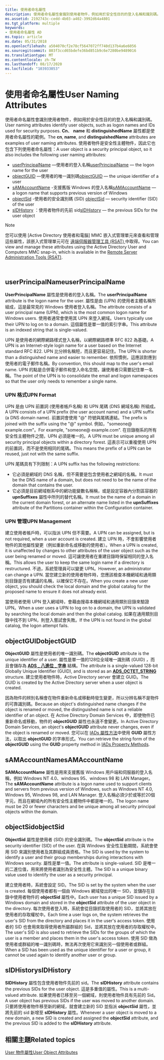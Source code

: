 ```yaml
---
title: 使用者命名屬性
description: 使用者命名屬性會識別使用者物件，例如用於安全性目的的登入名稱和識別碼。
ms.assetid: 2192743c-cedd-4b03-a402-3992d64a4801
ms.tgt_platform: multiple
keywords:
- 使用者命名屬性 AD
ms.topic: article
ms.date: 05/31/2018
ms.openlocfilehash: a504070cf2e78cf5647072ff740d137b4a6e6056
ms.sourcegitcommit: 803f3ccd65bdefe36bd851b9c6e7280be9489016
ms.translationtype: MT
ms.contentlocale: zh-TW
ms.lasthandoff: 08/17/2020
ms.locfileid: "103933053"
---
```

# <a name="user-naming-attributes"></a><span data-ttu-id="ee82f-104">使用者命名屬性</span><span class="sxs-lookup"><span data-stu-id="ee82f-104">User Naming Attributes</span></span>

<span data-ttu-id="ee82f-105">使用者命名屬性會識別使用者物件，例如用於安全性目的的登入名稱和識別碼。</span><span class="sxs-lookup"><span data-stu-id="ee82f-105">User naming attributes identify user objects, such as logon names and IDs used for security purposes.</span></span> <span data-ttu-id="ee82f-106">**Cn**、 **name** 和 **distinguishedName** 屬性都是使用者命名屬性的範例。</span><span class="sxs-lookup"><span data-stu-id="ee82f-106">The **cn**, **name**, and **distinguishedName** attributes are examples of user naming attributes.</span></span> <span data-ttu-id="ee82f-107">使用者物件是安全性主體物件，因此它也包含下列使用者命名屬性：</span><span class="sxs-lookup"><span data-stu-id="ee82f-107">A user object is a security principal object, so it also includes the following user naming attributes:</span></span>

-   <span data-ttu-id="ee82f-108">[userPrincipalName](#userprincipalname) —使用者的登入名稱</span><span class="sxs-lookup"><span data-stu-id="ee82f-108">[userPrincipalName](#userprincipalname) — the logon name for the user</span></span>
-   <span data-ttu-id="ee82f-109">[objectGUID](#objectguid) —使用者的唯一識別碼</span><span class="sxs-lookup"><span data-stu-id="ee82f-109">[objectGUID](#objectguid) — the unique identifier of a user</span></span>
-   <span data-ttu-id="ee82f-110">[sAMAccountName](#samaccountname) -支援舊版 Windows 的登入名稱</span><span class="sxs-lookup"><span data-stu-id="ee82f-110">[sAMAccountName](#samaccountname) — a logon name that supports previous version of Windows</span></span>
-   <span data-ttu-id="ee82f-111">[objectSid](#objectsid) -使用者的安全識別碼 (SID) </span><span class="sxs-lookup"><span data-stu-id="ee82f-111">[objectSid](#objectsid) — security identifier (SID) of the user</span></span>
-   <span data-ttu-id="ee82f-112">[sIDHistory](#sidhistory) ：使用者物件的先前 sid</span><span class="sxs-lookup"><span data-stu-id="ee82f-112">[sIDHistory](#sidhistory) — the previous SIDs for the user object</span></span>

> [!Note]  
> <span data-ttu-id="ee82f-113">您可以使用 [Active Directory 使用者和電腦] MMC 嵌入式管理單元來查看和管理這些屬性，該嵌入式管理單元可在 [遠端伺服器管理工具 (RSAT) ](https://www.microsoft.com/download/details.aspx?id=45520)中取得。</span><span class="sxs-lookup"><span data-stu-id="ee82f-113">You can view and manage these attributes using the Active Directory User and Computers MMC snap-in, which is available in the [Remote Server Administration Tools (RSAT)](https://www.microsoft.com/download/details.aspx?id=45520).</span></span>

 

## <a name="userprincipalname"></a><span data-ttu-id="ee82f-114">userPrincipalName</span><span class="sxs-lookup"><span data-stu-id="ee82f-114">userPrincipalName</span></span>

<span data-ttu-id="ee82f-115">**UserPrincipalName** 屬性是使用者的登入名稱。</span><span class="sxs-lookup"><span data-stu-id="ee82f-115">The **userPrincipalName** attribute is the logon name for the user.</span></span> <span data-ttu-id="ee82f-116">屬性是由 (UPN) 的使用者主體名稱所組成，這是最常見的 Windows 使用者登入名稱。</span><span class="sxs-lookup"><span data-stu-id="ee82f-116">The attribute consists of a user principal name (UPN), which is the most common logon name for Windows users.</span></span> <span data-ttu-id="ee82f-117">使用者通常會使用其 UPN 來登入網域。</span><span class="sxs-lookup"><span data-stu-id="ee82f-117">Users typically use their UPN to log on to a domain.</span></span> <span data-ttu-id="ee82f-118">這個屬性是單一值的索引字串。</span><span class="sxs-lookup"><span data-stu-id="ee82f-118">This attribute is an indexed string that is single-valued.</span></span>

<span data-ttu-id="ee82f-119">UPN 是使用者的網際網路樣式登入名稱，以網際網路標準 RFC 822 為基礎。</span><span class="sxs-lookup"><span data-stu-id="ee82f-119">A UPN is an Internet-style login name for a user based on the Internet standard RFC 822.</span></span> <span data-ttu-id="ee82f-120">UPN 比分辨名稱短，而且更容易記住。</span><span class="sxs-lookup"><span data-stu-id="ee82f-120">The UPN is shorter than a distinguished name and easier to remember.</span></span> <span data-ttu-id="ee82f-121">依照慣例，這應該對應到使用者的電子郵件名稱。</span><span class="sxs-lookup"><span data-stu-id="ee82f-121">By convention, this should map to the user's email name.</span></span> <span data-ttu-id="ee82f-122">UPN 的點是合併電子郵件和登入命名空間，讓使用者只需要記住單一名稱。</span><span class="sxs-lookup"><span data-stu-id="ee82f-122">The point of the UPN is to consolidate the email and logon namespaces so that the user only needs to remember a single name.</span></span>

### <a name="upn-format"></a><span data-ttu-id="ee82f-123">UPN 格式</span><span class="sxs-lookup"><span data-stu-id="ee82f-123">UPN Format</span></span>

<span data-ttu-id="ee82f-124">UPN 是由 UPN 前置詞 (使用者帳戶名稱) 和 UPN 尾碼 (DNS 網域名稱) 所組成。</span><span class="sxs-lookup"><span data-stu-id="ee82f-124">A UPN consists of a UPN prefix (the user account name) and a UPN suffix (a DNS domain name).</span></span> <span data-ttu-id="ee82f-125">前置詞會使用 \"\@\" 符號與尾碼連結。</span><span class="sxs-lookup"><span data-stu-id="ee82f-125">The prefix is joined with the suffix using the "@" symbol.</span></span> <span data-ttu-id="ee82f-126">例如，"someone@ example.com"。</span><span class="sxs-lookup"><span data-stu-id="ee82f-126">For example, "someone@ example.com".</span></span> <span data-ttu-id="ee82f-127">在目錄樹系的所有安全性主體物件之間，UPN 必須是唯一的。</span><span class="sxs-lookup"><span data-stu-id="ee82f-127">A UPN must be unique among all security principal objects within a directory forest.</span></span> <span data-ttu-id="ee82f-128">這表示可以重複使用 UPN 的前置詞，而不是使用相同的尾碼。</span><span class="sxs-lookup"><span data-stu-id="ee82f-128">This means the prefix of a UPN can be reused, just not with the same suffix.</span></span>

<span data-ttu-id="ee82f-129">UPN 尾碼具有下列限制：</span><span class="sxs-lookup"><span data-stu-id="ee82f-129">A UPN suffix has the following restrictions:</span></span>

-   <span data-ttu-id="ee82f-130">它必須是網域的 DNS 名稱，但不需要是包含使用者之網域的名稱。</span><span class="sxs-lookup"><span data-stu-id="ee82f-130">It must be the DNS name of a domain, but does not need to be the name of the domain that contains the user.</span></span>
-   <span data-ttu-id="ee82f-131">它必須是目前網域樹系中的網功能變數名稱稱，或是設定容器內分割區容器的 **upnSuffixes** 屬性中所列的替代名稱。</span><span class="sxs-lookup"><span data-stu-id="ee82f-131">It must be the name of a domain in the current domain forest, or an alternate name listed in the **upnSuffixes** attribute of the Partitions container within the Configuration container.</span></span>

### <a name="upn-management"></a><span data-ttu-id="ee82f-132">UPN 管理</span><span class="sxs-lookup"><span data-stu-id="ee82f-132">UPN Management</span></span>

<span data-ttu-id="ee82f-133">建立使用者帳戶時，可以指派 UPN 但不需要。</span><span class="sxs-lookup"><span data-stu-id="ee82f-133">A UPN can be assigned, but is not required, when a user account is created.</span></span> <span data-ttu-id="ee82f-134">建立 UPN 時，不會影響使用者物件的其他屬性變更（例如重新命名或移動的使用者）。</span><span class="sxs-lookup"><span data-stu-id="ee82f-134">When a UPN is created, it is unaffected by changes to other attributes of the user object such as the user being renamed or moved.</span></span> <span data-ttu-id="ee82f-135">這可讓使用者在重建目錄時保留相同的登入名稱。</span><span class="sxs-lookup"><span data-stu-id="ee82f-135">This allows the user to keep the same login name if a directory is restructured.</span></span> <span data-ttu-id="ee82f-136">不過，系統管理員可以變更 UPN。</span><span class="sxs-lookup"><span data-stu-id="ee82f-136">However, an administrator can change a UPN.</span></span> <span data-ttu-id="ee82f-137">當您建立新的使用者物件時，您應該檢查本機網域和通用類別目錄是否有建議的名稱，以確保它不存在。</span><span class="sxs-lookup"><span data-stu-id="ee82f-137">When you create a new user object, you should check the local domain and the global catalog for the proposed name to ensure it does not already exist.</span></span>

<span data-ttu-id="ee82f-138">當使用者使用 UPN 登入網域時，會藉由搜尋本機網域和通用類別目錄來驗證 UPN。</span><span class="sxs-lookup"><span data-stu-id="ee82f-138">When a user uses a UPN to log on to a domain, the UPN is validated by searching the local domain and then the global catalog.</span></span> <span data-ttu-id="ee82f-139">如果在通用類別目錄中找不到 UPN，則登入嘗試會失敗。</span><span class="sxs-lookup"><span data-stu-id="ee82f-139">If the UPN is not found in the global catalog, the logon attempt fails.</span></span>

## <a name="objectguid"></a><span data-ttu-id="ee82f-140">objectGUID</span><span class="sxs-lookup"><span data-stu-id="ee82f-140">objectGUID</span></span>

<span data-ttu-id="ee82f-141">**ObjectGUID** 屬性是使用者的唯一識別碼。</span><span class="sxs-lookup"><span data-stu-id="ee82f-141">The **objectGUID** attribute is the unique identifier of a user.</span></span> <span data-ttu-id="ee82f-142">屬性是單一值的128位全域唯一識別碼 (GUID) ，而且會儲存為 [**ADS \_ 八進位 \_ 字串**](/windows/win32/api/iads/ns-iads-ads_octet_string) 結構。</span><span class="sxs-lookup"><span data-stu-id="ee82f-142">The attribute is a single-valued 128-bit Globally Unique Identifier (GUID), and is stored as an [**ADS\_OCTET\_STRING**](/windows/win32/api/iads/ns-iads-ads_octet_string) structure.</span></span> <span data-ttu-id="ee82f-143">建立使用者物件時，Active Directory server 會建立 GUID。</span><span class="sxs-lookup"><span data-stu-id="ee82f-143">The GUID is created by the Active Directory server when a user object is created.</span></span>

<span data-ttu-id="ee82f-144">因為物件的辨別名稱會在物件重新命名或移動時發生變更，所以分辨名稱不是物件的可靠識別碼。</span><span class="sxs-lookup"><span data-stu-id="ee82f-144">Because an object's distinguished name changes if the object is renamed or moved, the distinguished name is not a reliable identifier of an object.</span></span> <span data-ttu-id="ee82f-145">在 Active Directory Domain Services 中，即使物件已重新命名或移動，物件的 **objectGUID** 屬性也永遠不會變更。</span><span class="sxs-lookup"><span data-stu-id="ee82f-145">In Active Directory Domain Services, an object's **objectGUID** attribute never changes, even if the object is renamed or moved.</span></span> <span data-ttu-id="ee82f-146">您可以在 [IADs 屬性方法](/windows/desktop/ADSI/iads-property-methods)中使用 **GUID** 屬性方法，以取出 **objectGUID** 的字串形式。</span><span class="sxs-lookup"><span data-stu-id="ee82f-146">You can retrieve the string form of the **objectGUID** using the **GUID** property method in [IADs Property Methods](/windows/desktop/ADSI/iads-property-methods).</span></span>

## <a name="samaccountname"></a><span data-ttu-id="ee82f-147">sAMAccountName</span><span class="sxs-lookup"><span data-stu-id="ee82f-147">sAMAccountName</span></span>

<span data-ttu-id="ee82f-148">**SAMAccountName** 屬性是用來支援舊版 Windows 用戶端和伺服器的登入名稱，例如 Windows NT 4.0、windows 95、windows 98 和 LAN Manager。</span><span class="sxs-lookup"><span data-stu-id="ee82f-148">The **sAMAccountName** attribute is a logon name used to support clients and servers from previous version of Windows, such as Windows NT 4.0, Windows 95, Windows 98, and LAN Manager.</span></span> <span data-ttu-id="ee82f-149">登入名稱必須少於或等於20個字元，而且在網域內的所有安全性主體物件中都是唯一的。</span><span class="sxs-lookup"><span data-stu-id="ee82f-149">The logon name must be 20 or fewer characters and be unique among all security principal objects within the domain.</span></span>

## <a name="objectsid"></a><span data-ttu-id="ee82f-150">objectSid</span><span class="sxs-lookup"><span data-stu-id="ee82f-150">objectSid</span></span>

<span data-ttu-id="ee82f-151">**ObjectSid** 屬性是使用者 (SID) 的安全識別碼。</span><span class="sxs-lookup"><span data-stu-id="ee82f-151">The **objectSid** attribute is the security identifier (SID) of the user.</span></span> <span data-ttu-id="ee82f-152">在與 Windows 安全性互動期間，系統會使用 SID 來識別使用者及其群組成員資格。</span><span class="sxs-lookup"><span data-stu-id="ee82f-152">The SID is used by the system to identify a user and their group memberships during interactions with Windows security.</span></span> <span data-ttu-id="ee82f-153">屬性是單一值。</span><span class="sxs-lookup"><span data-stu-id="ee82f-153">The attribute is single-valued.</span></span> <span data-ttu-id="ee82f-154">SID 是唯一的二進位值，用來將使用者識別為安全性主體。</span><span class="sxs-lookup"><span data-stu-id="ee82f-154">The SID is a unique binary value used to identify the user as a security principal.</span></span>

<span data-ttu-id="ee82f-155">建立使用者時，系統會設定 SID。</span><span class="sxs-lookup"><span data-stu-id="ee82f-155">The SID is set by the system when the user is created.</span></span> <span data-ttu-id="ee82f-156">每個使用者都有一個由 Windows 網域發出的唯一 SID，並儲存在目錄中使用者物件的 **objectSid** 屬性中。</span><span class="sxs-lookup"><span data-stu-id="ee82f-156">Each user has a unique SID issued by a Windows domain and stored in the **objectSid** attribute of the user object in the directory.</span></span> <span data-ttu-id="ee82f-157">每次使用者登入時，系統會從目錄抓取使用者的 SID，並將其放在使用者的存取權杖中。</span><span class="sxs-lookup"><span data-stu-id="ee82f-157">Each time a user logs on, the system retrieves the user's SID from the directory and places it in the user's access token.</span></span> <span data-ttu-id="ee82f-158">使用者的 SID 也會用來取得使用者所屬群組的 Sid，並將其放在使用者的存取權杖中。</span><span class="sxs-lookup"><span data-stu-id="ee82f-158">The user's SID is also used to retrieve the SIDs for the groups of which the user is a member and places them in the user's access token.</span></span> <span data-ttu-id="ee82f-159">使用 SID 做為使用者或群組的唯一識別碼時，無法再次使用它來識別另一個使用者或群組。</span><span class="sxs-lookup"><span data-stu-id="ee82f-159">When a SID has been used as the unique identifier for a user or group, it cannot be used again to identify another user or group.</span></span>

## <a name="sidhistory"></a><span data-ttu-id="ee82f-160">sIDHistory</span><span class="sxs-lookup"><span data-stu-id="ee82f-160">sIDHistory</span></span>

<span data-ttu-id="ee82f-161">**SIDHistory** 屬性包含使用者物件先前的 sid。</span><span class="sxs-lookup"><span data-stu-id="ee82f-161">The **sIDHistory** attribute contains the previous SIDs for the user object.</span></span> <span data-ttu-id="ee82f-162">這是多重值的屬性。</span><span class="sxs-lookup"><span data-stu-id="ee82f-162">This is a multi-valued attribute.</span></span> <span data-ttu-id="ee82f-163">如果使用者已移至另一個網域，則使用者物件具有先前的 Sid。</span><span class="sxs-lookup"><span data-stu-id="ee82f-163">A user object has previous SIDs if the user was moved to another domain.</span></span> <span data-ttu-id="ee82f-164">只要將使用者物件移至新的網域，就會建立新的 SID 並指派 **objectSid** 屬性，並將先前的 sid 新增至 **sIDHistory** 屬性。</span><span class="sxs-lookup"><span data-stu-id="ee82f-164">Whenever a user object is moved to a new domain, a new SID is created and assigned the **objectSid** attribute, and the previous SID is added to the **sIDHistory** attribute.</span></span>

## <a name="related-topics"></a><span data-ttu-id="ee82f-165">相關主題</span><span class="sxs-lookup"><span data-stu-id="ee82f-165">Related topics</span></span>

<dl> <dt>

[<span data-ttu-id="ee82f-166">User 物件屬性</span><span class="sxs-lookup"><span data-stu-id="ee82f-166">User Object Attributes</span></span>](user-object-attributes.md)
</dt> </dl>

 

 